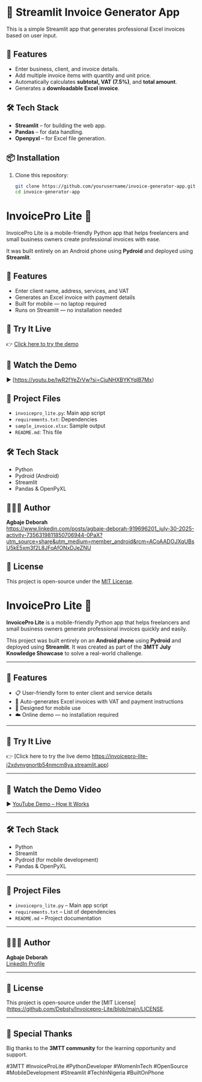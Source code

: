 # 📄 Streamlit Invoice Generator App

This is a simple Streamlit app that generates professional Excel invoices based on user input.

## 🚀 Features
- Enter business, client, and invoice details.
- Add multiple invoice items with quantity and unit price.
- Automatically calculates **subtotal, VAT (7.5%)**, and **total amount**.
- Generates a **downloadable Excel invoice**.

## 🛠️ Tech Stack
- **Streamlit** – for building the web app.
- **Pandas** – for data handling.
- **Openpyxl** – for Excel file generation.

## 📦 Installation

1. Clone this repository:
   ```bash
   git clone https://github.com/yourusername/invoice-generator-app.git
   cd invoice-generator-app
# InvoicePro Lite 🧾

InvoicePro Lite is a mobile-friendly Python app that helps freelancers and small business owners create professional invoices with ease.

It was built entirely on an Android phone using **Pydroid** and deployed using **Streamlit**.

## 🚀 Features

- Enter client name, address, services, and VAT
- Generates an Excel invoice with payment details
- Built for mobile — no laptop required
- Runs on Streamlit — no installation needed

## 📲 Try It Live

👉 [Click here to try the demo](https://invoicepro-lite-j2xdvnvgnortb54nmcm8ya.streamlit.app)

## 🎥 Watch the Demo

▶️ [https://youtu.be/IwR2fYeZrVw?si=CjuNHXBYKYqlB7Mx)

## 📁 Project Files

- `invoicepro_lite.py`: Main app script
- `requirements.txt`: Dependencies
- `sample_invoice.xlsx`: Sample output
- `README.md`: This file

## 🛠️ Tech Stack

- Python
- Pydroid (Android)
- Streamlit
- Pandas & OpenPyXL

## 🧑🏽‍💻 Author

**Agbaje Deborah**  
https://www.linkedin.com/posts/agbaje-deborah-919696201_july-30-2025-activity-7356319811850706944-0PaX?utm_source=share&utm_medium=member_android&rcm=ACoAADOJXqUBsU5kE5xm3f2L8JFoAfONxDJeZNU

## 📄 License

This project is open-source under the [MIT License](https://github.com/Debsty/Invoicepro-Lite/blob/main/LICENSE).

# InvoicePro Lite 🧾

**InvoicePro Lite** is a mobile-friendly Python app that helps freelancers and small business owners generate professional invoices quickly and easily.

This project was built entirely on an **Android phone** using **Pydroid** and deployed using **Streamlit**. It was created as part of the **3MTT July Knowledge Showcase** to solve a real-world challenge.

---

## 🚀 Features

- 📋 User-friendly form to enter client and service details
- 🧾 Auto-generates Excel invoices with VAT and payment instructions
- 📱 Designed for mobile use
- ☁️ Online demo — no installation required

---

## 📲 Try It Live

👉 [Click here to try the live demo https://invoicepro-lite-j2xdvnvgnortb54nmcm8ya.streamlit.app)

---

## 🎥 Watch the Demo Video

▶️ [YouTube Demo – How It Works](https://youtu.be/3A-GWOr2T6M?si=jrDhOYv4FdCC9ubH)

---

## 🛠️ Tech Stack

- Python
- Streamlit
- Pydroid (for mobile development)
- Pandas & OpenPyXL

---

## 📁 Project Files

- `invoicepro_lite.py` – Main app script
- `requirements.txt` – List of dependencies
- `README.md` – Project documentation

---

## 👩🏽‍💻 Author

**Agbaje Deborah**  
[LinkedIn Profile](https://www.linkedin.com/posts/agbaje-deborah-919696201_july-30-2025-activity-7356319811850706944-0PaX?utm_source=share&utm_medium=member_android&rcm=ACoAADOJXqUBsU5kE5xm3f2L8JFoAfONxDJeZNU)

---

## 📄 License

This project is open-source under the [MIT License](https://github.com/Debsty/Invoicepro-Lite/blob/main/LICENSE.

---

## 🙌 Special Thanks

Big thanks to the **3MTT community** for the learning opportunity and support.

#3MTT #InvoiceProLite #PythonDeveloper #WomenInTech #OpenSource #MobileDevelopment #Streamlit #TechInNigeria #BuiltOnPhone
